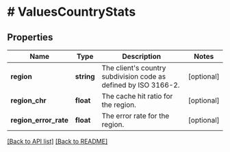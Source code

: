 # # ValuesCountryStats

## Properties

Name | Type | Description | Notes
------------ | ------------- | ------------- | -------------
**region** | **string** | The client&#39;s country subdivision code as defined by ISO 3166-2. | [optional] 
**region_chr** | **float** | The cache hit ratio for the region. | [optional] 
**region_error_rate** | **float** | The error rate for the region. | [optional] 


[[Back to API list]](../../README.md#endpoints) [[Back to README]](../../README.md)
